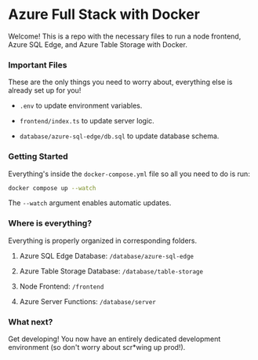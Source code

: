 # Azure Full Stack with Docker

Welcome! This is a repo with the necessary files to run a node frontend, Azure SQL Edge, and Azure Table Storage with Docker.

### Important Files

These are the only things you need to worry about, everything else is already set up for you!

- `.env` to update environment variables.

- `frontend/index.ts` to update server logic.

- `database/azure-sql-edge/db.sql` to update database schema.

### Getting Started

Everything's inside the `docker-compose.yml` file so all you need to do is run:

```bash
docker compose up --watch
```

The `--watch` argument enables automatic updates.

### Where is everything?

Everything is properly organized in corresponding folders.

1. Azure SQL Edge Database: `/database/azure-sql-edge`

2. Azure Table Storage Database: `/database/table-storage`

3. Node Frontend: `/frontend`

4. Azure Server Functions: `/database/server`

### What next?

Get developing! You now have an entirely dedicated development environment (so don't worry about scr\*wing up prod!).
